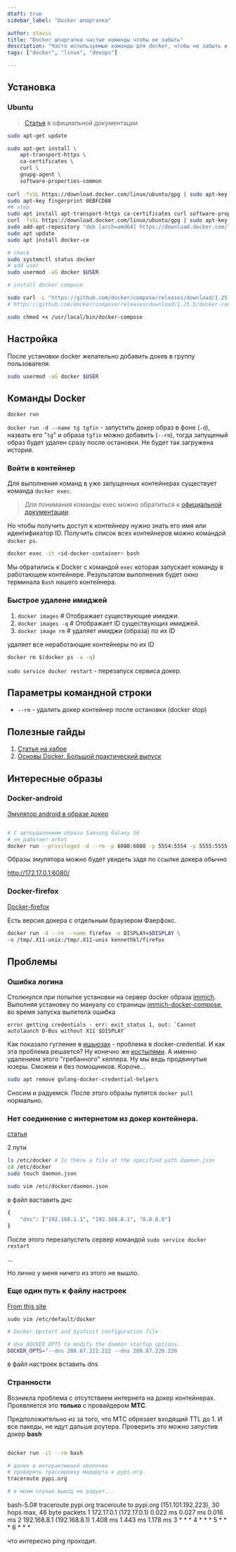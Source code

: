 ```yaml
---
dtaft: true
sidebar_label: "Docker шпаргалка"

author: stavis
title: "Docker шпаргалка частые команды чтобы не забыть"
description: "Часто используемые команды для docker, чтобы не забыть и не искать по интернетам"
tags: ["docker", "linux", "devops"]

---
```


## Установка

### Ubuntu

> [Статья](https://docs.docker.com/desktop/install/ubuntu/) в официальной документации

```bash
sudo apt-get update

sudo apt-get install \
    apt-transport-https \
    ca-certificates \
    curl \
    gnupg-agent \
    software-properties-common
    
curl -fsSL https://download.docker.com/linux/ubuntu/gpg | sudo apt-key add -
sudo apt-key fingerprint 0EBFCD88
## step
sudo apt install apt-transport-https ca-certificates curl software-properties-common
curl -fsSL https://download.docker.com/linux/ubuntu/gpg | sudo apt-key add -
sudo add-apt-repository "deb [arch=amd64] https://download.docker.com/linux/ubuntu bionic test"
sudo apt update
sudo apt install docker-ce

# check
sudo systemctl status docker
# add user
sudo usermod -aG docker $USER

# install docker compose

sudo curl -L "https://github.com/docker/compose/releases/download/1.25.5/docker-compose-$(uname -s)-$(uname -m)" -o /usr/local/bin/docker-compose
# https://github.com/docker/compose/releases/download/1.25.5/docker-compose-Linux-x86_64

sudo chmod +x /usr/local/bin/docker-compose
```

## Настройка

После установки docker желательно добавить докев в группу пользователя.

```bash
sudo usermod -aG docker $USER
```

## Команды Docker

`docker run`

`docker run -d --name tg tgfin` - запустить докер образ в фоне (`-d`), назвать его "`tg`" и образа `tgfin`
можно добавить (`--rm`), тогда запущеный образ будет удален сразу после остановки. Не будет так загружена история.

### Войти в контейнер

Для выполнения команд в уже запущенных контейнерах существует команда `docker exec`.

> Для понимания команды exec можно обратиться к [официальной документации](https://docs.docker.com/engine/reference/commandline/exec/).

Но чтобы получить доступ к контейнеру нужно знать его имя или идентификатор ID. Получить список всех контейнеров можно командой `docker ps`.

```bash
docker exec -it <id-docker-container> bash
```

Мы обратились к Docker с командой `exec` которая запускает команду в работающем контейнере. Результатом выполнения будет окно терминала `Bash` нашего контейнера.

### Быстрое удалене имиджей

1. `docker images` # Отображает существующие имиджи.
2. `docker images -q` # Отображает ID существующих имиджей.
3. `docker image rm` # удаляет имиджи (образа) по их ID

удаляет все неработающие контейнеры по их ID

```bash
docker rm $(docker ps -a -q)
```

`sudo service docker restart` - перезапуск сервиса докер.

## Параметры командной строки

- `--rm` - удалить докер контейнер после остановки (docker stop)

## Полезные гайды

1. [Статья на хабре](https://habr.com/ru/company/flant/blog/336654/)
2. [Основы Docker. Большой практический выпуск](https://www.youtube.com/watch?v=QF4ZF857m44&t=1688s&ab_channel=%D0%90%D1%80%D1%82%D0%B5%D0%BC%D0%9C%D0%B0%D1%82%D1%8F%D1%88%D0%BE%D0%B2)

## Интересные образы

### Docker-android

[Эмулятор android в образе докер][docker-android]

[docker-android]: https://github.com/budtmo/docker-android "Githud docker-android"

```bash

# С автоудалением образа Samsung Galaxy S6
# не работает orbot
docker run --privileged -d --rm -p 6080:6080 -p 5554:5554 -p 5555:5555 -p 7071:7071 -e DEVICE="Nexus 5" -v /home/wega/Downloads/android_download:/storage/emulated/0/Download --name android-torrent budtmo/docker-android-x86-9.0 
```

Образы эмулятора можно будет увидеть задя по ссылке докера обычно

http://172.17.0.1:6080/

### Docker-firefox

[Docker-firefox][docker-firefox]

[docker-firefox]: https://github.com/jlesage/docker-firefox "Githud Docker-firefox"

Есть версия докера с отдельным браузером Фаерфокс.

```bash
docker run -d --rm --name firefox -e DISPLAY=$DISPLAY \
-v /tmp/.X11-unix:/tmp/.X11-unix kennethkl/firefox
```

## Проблемы

### Ошибка логина

Столкнулся при попытке установки на сервер docker образа [immich](https://immich.app/).  
Выполняя установку по мануалу со страницы [immich-docker-compose](https://immich.app/docs/install/docker-compose), во время запуска вылетела ошибка

```
error getting credentials - err: exit status 1, out: `Cannot autolaunch D-Bus without X11 $DISPLAY`
```

Как показало гугление в [ишьюзах](https://github.com/immich-app/immich/issues/1012) - проблема в docker-credential.
И как эта проблема решается? Ну конечно же [костылями](https://stackoverflow.com/questions/51222996/docker-login-fails-on-a-server-with-no-x11-installed/52251706#52251706). А именно удалением этого "гребанного" хелпера. Ну мы ведь продвинутые юзеры. Сможем и без помощников. Короче...

```bash
sudo apt remove golang-docker-credential-helpers
```

Сносим и радуемся. После этого образы пулятся `docker pull` нормально.

### Нет соединение с интернетом из докер контейнера.

[статья](https://odino.org/cannot-connect-to-the-internet-from-your-docker-containers/)

2 пути 

```bash
ls /etc/docker # Is there a file at the specified path daemon.json
cd /etc/docker
sudo touch daemon.json

sudo vim /etc/docker/daemon.json
```

в файл ваставить днс

```bash
{
    "dns": ["192.168.1.1", "192.168.8.1", "8.8.8.8"]
}
```

После этого перезапустить сервер командой
`sudo service docker restart`

...

Но лично у меня ничего из этого не вышло.

### Еще один путь к файлу настроек

[From this site](https://github.com/laradock/laradock/issues/2047)

`sudo vim /etc/default/docker`

```sh
# Docker Upstart and SysVinit configuration file

# Use DOCKER_OPTS to modify the daemon startup options.
DOCKER_OPTS="--dns 208.67.222.222 --dns 208.67.220.220
```

в файл настроек вставить dns

### Странности

Возникла проблема с отсутствием интернета на докер контейнерах.
Проявляется это **только** с провайдером **МТС**.

Предположительно из за того, что МТС обрезает входящий TTL до 1.
И все пакеды, не идут дальше роутера.
Проверить это можно запустив докер **bash**

```bash

docker run -it --rm bash

# далее в интерактивной оболочке
# проверить трассировку маршрута к pypi.org
traceroute pypi.org

# в моем случае вывод не радует...

```

bash-5.0# traceroute pypi.org
traceroute to pypi.org (151.101.192.223), 30 hops max, 46 byte packets
 1  172.17.0.1 (172.17.0.1)  0.022 ms  0.027 ms  0.016 ms
 2  192.168.8.1 (192.168.8.1)  1.408 ms  1.443 ms  1.178 ms
 3  *  *  *
 4  *  *  *
 5  *  *  *
 6  *  *  *

что интересно ping проходит.


